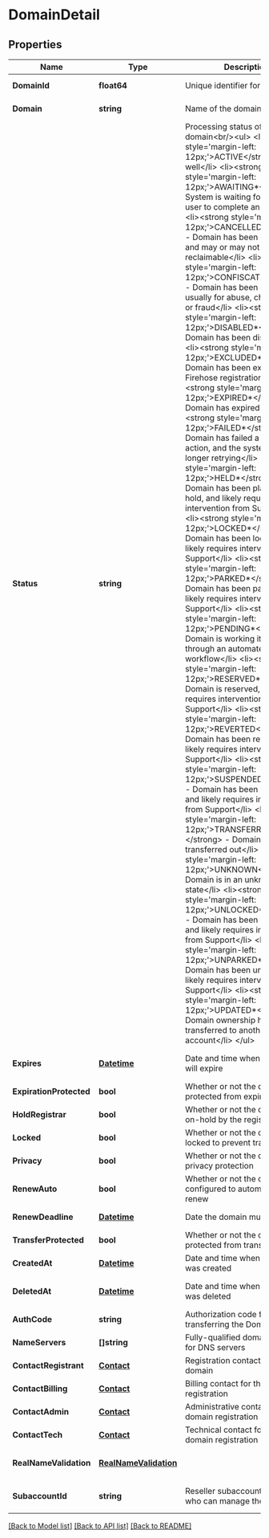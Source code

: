# DomainDetail

## Properties
Name | Type | Description | Notes
------------ | ------------- | ------------- | -------------
**DomainId** | **float64** | Unique identifier for this Domain | [default to null]
**Domain** | **string** | Name of the domain | [default to null]
**Status** | **string** | Processing status of the domain&lt;br/&gt;&lt;ul&gt; &lt;li&gt;&lt;strong style&#x3D;&#39;margin-left: 12px;&#39;&gt;ACTIVE&lt;/strong&gt; - All is well&lt;/li&gt; &lt;li&gt;&lt;strong style&#x3D;&#39;margin-left: 12px;&#39;&gt;AWAITING*&lt;/strong&gt; - System is waiting for the end-user to complete an action&lt;/li&gt; &lt;li&gt;&lt;strong style&#x3D;&#39;margin-left: 12px;&#39;&gt;CANCELLED*&lt;/strong&gt; - Domain has been cancelled, and may or may not be reclaimable&lt;/li&gt; &lt;li&gt;&lt;strong style&#x3D;&#39;margin-left: 12px;&#39;&gt;CONFISCATED&lt;/strong&gt; - Domain has been confiscated, usually for abuse, chargeback, or fraud&lt;/li&gt; &lt;li&gt;&lt;strong style&#x3D;&#39;margin-left: 12px;&#39;&gt;DISABLED*&lt;/strong&gt; - Domain has been disabled&lt;/li&gt; &lt;li&gt;&lt;strong style&#x3D;&#39;margin-left: 12px;&#39;&gt;EXCLUDED*&lt;/strong&gt; - Domain has been excluded from Firehose registration&lt;/li&gt; &lt;li&gt;&lt;strong style&#x3D;&#39;margin-left: 12px;&#39;&gt;EXPIRED*&lt;/strong&gt; - Domain has expired&lt;/li&gt; &lt;li&gt;&lt;strong style&#x3D;&#39;margin-left: 12px;&#39;&gt;FAILED*&lt;/strong&gt; - Domain has failed a required action, and the system is no longer retrying&lt;/li&gt; &lt;li&gt;&lt;strong style&#x3D;&#39;margin-left: 12px;&#39;&gt;HELD*&lt;/strong&gt; - Domain has been placed on hold, and likely requires intervention from Support&lt;/li&gt; &lt;li&gt;&lt;strong style&#x3D;&#39;margin-left: 12px;&#39;&gt;LOCKED*&lt;/strong&gt; - Domain has been locked, and likely requires intervention from Support&lt;/li&gt; &lt;li&gt;&lt;strong style&#x3D;&#39;margin-left: 12px;&#39;&gt;PARKED*&lt;/strong&gt; - Domain has been parked, and likely requires intervention from Support&lt;/li&gt; &lt;li&gt;&lt;strong style&#x3D;&#39;margin-left: 12px;&#39;&gt;PENDING*&lt;/strong&gt; - Domain is working its way through an automated workflow&lt;/li&gt; &lt;li&gt;&lt;strong style&#x3D;&#39;margin-left: 12px;&#39;&gt;RESERVED*&lt;/strong&gt; - Domain is reserved, and likely requires intervention from Support&lt;/li&gt; &lt;li&gt;&lt;strong style&#x3D;&#39;margin-left: 12px;&#39;&gt;REVERTED&lt;/strong&gt; - Domain has been reverted, and likely requires intervention from Support&lt;/li&gt; &lt;li&gt;&lt;strong style&#x3D;&#39;margin-left: 12px;&#39;&gt;SUSPENDED*&lt;/strong&gt; - Domain has been suspended, and likely requires intervention from Support&lt;/li&gt; &lt;li&gt;&lt;strong style&#x3D;&#39;margin-left: 12px;&#39;&gt;TRANSFERRED*&lt;/strong&gt; - Domain has been transferred out&lt;/li&gt; &lt;li&gt;&lt;strong style&#x3D;&#39;margin-left: 12px;&#39;&gt;UNKNOWN&lt;/strong&gt; - Domain is in an unknown state&lt;/li&gt; &lt;li&gt;&lt;strong style&#x3D;&#39;margin-left: 12px;&#39;&gt;UNLOCKED*&lt;/strong&gt; - Domain has been unlocked, and likely requires intervention from Support&lt;/li&gt; &lt;li&gt;&lt;strong style&#x3D;&#39;margin-left: 12px;&#39;&gt;UNPARKED*&lt;/strong&gt; - Domain has been unparked, and likely requires intervention from Support&lt;/li&gt; &lt;li&gt;&lt;strong style&#x3D;&#39;margin-left: 12px;&#39;&gt;UPDATED*&lt;/strong&gt; - Domain ownership has been transferred to another account&lt;/li&gt; &lt;/ul&gt; | [default to null]
**Expires** | [**Datetime**](datetime.md) | Date and time when this domain will expire | [optional] [default to null]
**ExpirationProtected** | **bool** | Whether or not the domain is protected from expiration | [default to null]
**HoldRegistrar** | **bool** | Whether or not the domain is on-hold by the registrar | [default to null]
**Locked** | **bool** | Whether or not the domain is locked to prevent transfers | [default to null]
**Privacy** | **bool** | Whether or not the domain has privacy protection | [default to null]
**RenewAuto** | **bool** | Whether or not the domain is configured to automatically renew | [default to null]
**RenewDeadline** | [**Datetime**](datetime.md) | Date the domain must renew on | [default to null]
**TransferProtected** | **bool** | Whether or not the domain is protected from transfer | [default to null]
**CreatedAt** | [**Datetime**](datetime.md) | Date and time when this domain was created | [default to null]
**DeletedAt** | [**Datetime**](datetime.md) | Date and time when this domain was deleted | [optional] [default to null]
**AuthCode** | **string** | Authorization code for transferring the Domain | [default to null]
**NameServers** | **[]string** | Fully-qualified domain names for DNS servers | [default to null]
**ContactRegistrant** | [**Contact**](Contact.md) | Registration contact for the domain | [default to null]
**ContactBilling** | [**Contact**](Contact.md) | Billing contact for the domain registration | [default to null]
**ContactAdmin** | [**Contact**](Contact.md) | Administrative contact for the domain registration | [default to null]
**ContactTech** | [**Contact**](Contact.md) | Technical contact for the domain registration | [default to null]
**RealNameValidation** | [**RealNameValidation**](RealNameValidation.md) |  | [optional] [default to null]
**SubaccountId** | **string** | Reseller subaccount shopperid who can manage the domain | [optional] [default to null]

[[Back to Model list]](../README.md#documentation-for-models) [[Back to API list]](../README.md#documentation-for-api-endpoints) [[Back to README]](../README.md)


